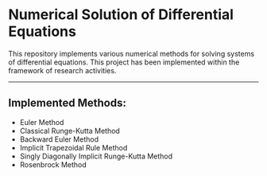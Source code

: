 # Numerical Solution of Differential Equations

This repository implements various numerical methods 
for solving systems of differential equations. 
This project has been implemented 
within the framework of research activities.
___
## Implemented Methods:
* Euler Method
* Classical Runge-Kutta Method 
* Backward Euler Method
* Implicit Trapezoidal Rule Method
* Singly Diagonally Implicit Runge-Kutta Method
* Rosenbrock Method